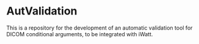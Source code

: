 # AutValidation
This is a repository for the development of an automatic validation tool for DICOM conditional arguments, to be integrated with iWatt.
